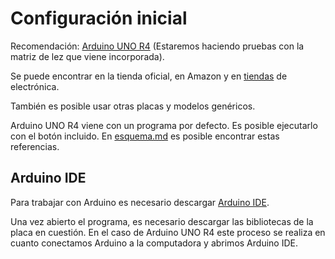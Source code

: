 # Configuración inicial

Recomendación: [Arduino UNO R4](https://store-usa.arduino.cc/products/uno-r4-wifi) (Estaremos haciendo pruebas con la matriz de lez que viene incorporada). 

Se puede encontrar en la tienda oficial, en Amazon y en [tiendas](https://www.agelectronica.com/) de electrónica.

También es posible usar otras placas y modelos genéricos. 

Arduino UNO R4 viene con un programa por defecto. Es posible ejecutarlo con el botón incluido. En [esquema.md](./esquema.md) es posible encontrar estas referencias. 

## Arduino IDE

Para trabajar con Arduino es necesario descargar [Arduino IDE](https://www.arduino.cc/en/software).

Una vez abierto el programa, es necesario descargar las bibliotecas de la placa en cuestión. En el caso de Arduino UNO R4 este proceso se realiza en cuanto conectamos Arduino a la computadora y abrimos Arduino IDE. 



